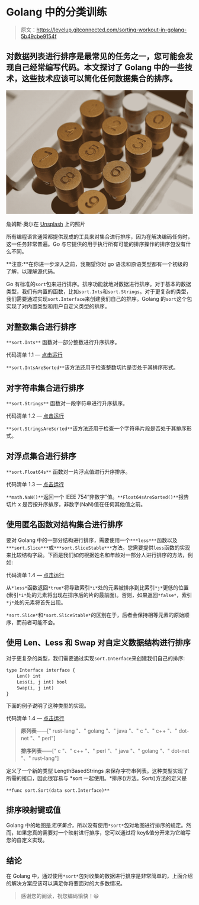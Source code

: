 # Golang 中的分类训练

> 原文：<https://levelup.gitconnected.com/sorting-workout-in-golang-5b49cbe9154f>

## 对数据列表进行排序是最常见的任务之一，您可能会发现自己经常编写代码。本文探讨了 Golang 中的一些技术，这些技术应该可以简化任何数据集合的排序。

![](img/252c27c55359096be02b11c3fd1cd04d.png)

詹姆斯·奥尔在 [Unsplash](https://unsplash.com/s/photos/numbers?utm_source=unsplash&utm_medium=referral&utm_content=creditCopyText) 上的照片

所有编程语言通常都提供现成的工具来对集合进行排序，因为在解决编码任务时，这一任务非常普遍。Go 与它提供的用于执行所有可能的排序操作的排序包没有什么不同。

**注意:**在你进一步深入之前，我期望你对 go 语法和原语类型都有一个初级的了解，以理解源代码。

Go 有标准的`sort`包来进行排序。排序功能就地对数据进行排序。对于基本的数据类型，我们有内置的函数，比如`sort.Ints`和`sort.Strings`。对于更复杂的类型，我们需要通过实现`sort.Interface`来创建我们自己的排序。Golang 的`sort`这个包实现了对内置类型和用户自定义类型的排序。

## 对整数集合进行排序

`**sort.Ints**` 函数对一部分整数进行升序排序。

代码清单 1.1 — [点击运行](https://play.golang.org/p/jhPEyIVt21k)

`**sort.IntsAreSorted**`该方法还用于检查整数切片是否处于其排序形式。

## 对字符串集合进行排序

`**sort.Strings**` 函数对一段字符串进行升序排序。

代码清单 1.2 — [点击运行](https://play.golang.org/p/NCqPT7EVF3z)

`**sort.StringsAreSorted**`该方法还用于检查一个字符串片段是否处于其排序形式。

## 对浮点集合进行排序

`**sort.Float64s**` 函数对一片浮点值进行升序排序。

代码清单 1.3 — [点击运行](https://play.golang.org/p/YE38WrThlND)

`**math.NaN()**`返回一个 IEEE 754“非数字”值。`**Float64sAreSorted()**`报告切片 x 是否按升序排序，非数字(NaN)值在任何其他值之前。

## 使用匿名函数对结构集合进行排序

要对 Golang 中的一部分结构进行排序，需要使用一个`***less***`函数以及`***sort.Slice***`或`***sort.SliceStable***`方法。您需要提供`less`函数的实现来比较结构字段。下面是我们如何根据姓名和年龄对一部分人进行排序的方法，例如:

代码清单 1.4 — [点击运行](https://play.golang.org/p/_rYx_01GRmQ)

从`*less*`函数返回`*true*`将导致索引`*i*`处的元素被排序到比索引`*j*`更低的位置(索引`*i*`处的元素将出现在排序后的片的最前面)。否则，如果返回`*false*`，索引`*j*`处的元素将首先出现。

`*sort.Slice*`和`*sort.SliceStable*`的区别在于，后者会保持相等元素的原始顺序，而前者可能不会。

## 使用 Len、Less 和 Swap 对自定义数据结构进行排序

对于更复杂的类型，我们需要通过实现`sort.Interface`来创建我们自己的排序:

```
type Interface interface {
    Len() int
    Less(i, j int) bool
    Swap(i, j int)
}
```

下面的例子说明了这种类型的实现。

代码清单 1.4 — [点击运行](https://play.golang.org/p/7Y91NtIbrsK)

> **原列表**——[" rust-lang "、" golang "、" java "、" c "、" c++ "、" dot-net "、" perl"]
> 
> **排序列表**——[" c "、" c++ "、" perl "、" java "、" golang "、" dot-net "、" rust-lang"]

定义了一个新的类型 LengthBasedStrings 来保存字符串列表。这种类型实现了所需的接口，因此很容易与 *sort 一起使用。*排序()方法。Sort()方法的定义是

`**func sort.Sort(data sort.Interface)**`

## 排序映射键或值

Golang 中的地图是*无序集合*，所以没有使用`*sort*`包对地图进行排序的规定。然而，如果您真的需要对一个映射进行排序，您可以通过将 key&值分开来为它编写您的自定义实现。

## 结论

在 Golang 中，通过使用`*sort*`包对收集的数据进行排序是非常简单的，上面介绍的解决方案应该可以满足你将要面对的大多数情况。

> 感谢您的阅读，祝您编码愉快！😃